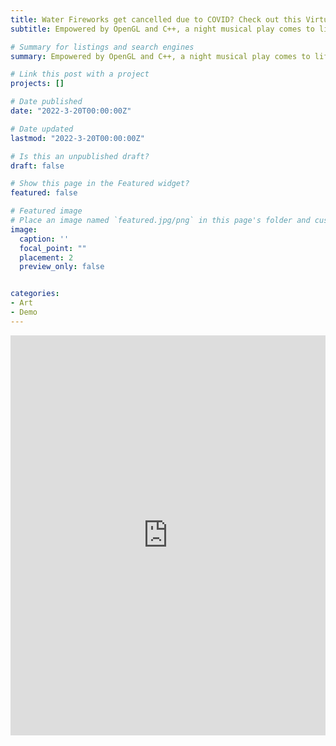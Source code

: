 ```yaml
---
title: Water Fireworks get cancelled due to COVID? Check out this Virtual Show!
subtitle: Empowered by OpenGL and C++, a night musical play comes to life. 

# Summary for listings and search engines
summary: Empowered by OpenGL and C++, a night musical play comes to life.

# Link this post with a project
projects: []

# Date published
date: "2022-3-20T00:00:00Z"

# Date updated
lastmod: "2022-3-20T00:00:00Z"

# Is this an unpublished draft?
draft: false

# Show this page in the Featured widget?
featured: false

# Featured image
# Place an image named `featured.jpg/png` in this page's folder and customize its options here.
image:
  caption: ''
  focal_point: ""
  placement: 2
  preview_only: false


categories:
- Art
- Demo
---
```



<iframe src="https://drive.google.com/file/d/1hyieQS2E943FDlRsd6vWihqmWJTs_Je6/preview" onload='javascript:(function(o){o.style.height=o.contentWindow.document.body.scrollHeight+"px";}(this));' style="height:640px;width:100%;border:none;overflow:hidden;"</iframe>


